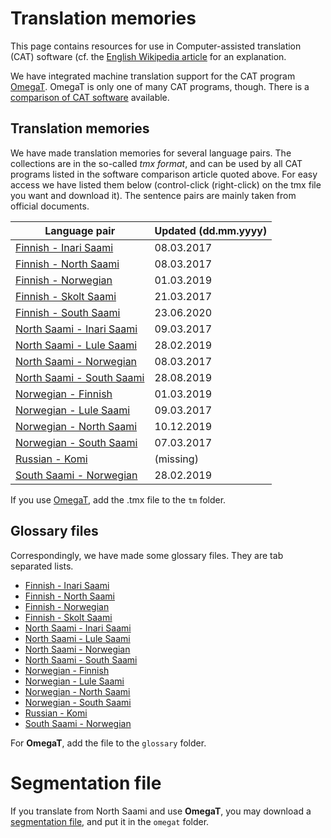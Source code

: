 
# Translation memories

This page contains resources for use in Computer-assisted translation (CAT) software (cf. the [English Wikipedia article](https://en.wikipedia.org/wiki/Computer-assisted_translation) for an explanation.

We have integrated machine translation support for the CAT program [OmegaT](omegat.html). OmegaT is only one of many CAT programs, though. There is a  [comparison of CAT software](https://en.wikipedia.org/wiki/Comparison_of_computer-assisted_translation_tools) available.

##  Translation memories


We have made translation memories for several language pairs.  The
collections are in the so-called *tmx format*, and can be used by all
CAT programs listed in the software comparison article quoted
above. For easy access we have listed them below (control-click
(right-click) on the tmx file you want and download it). The sentence
pairs are mainly taken from official documents.


|   Language pair | Updated (dd.mm.yyyy)
| --- | --- 
|  [Finnish - Inari Saami](https://gtsvn.uit.no/biggies/trunk/mt/omegat/fin-smn/tm/)	  | 08.03.2017
|  [Finnish - North Saami](https://gtsvn.uit.no/biggies/trunk/mt/omegat/fin-sme/tm/)	  | 08.03.2017
|  [Finnish - Norwegian](https://gtsvn.uit.no/biggies/trunk/mt/omegat/fin-nob/tm/)	      | 01.03.2019
|  [Finnish - Skolt Saami](https://gtsvn.uit.no/biggies/trunk/mt/omegat/fin-sms/tm/)	  | 21.03.2017
|  [Finnish - South Saami](https://gtsvn.uit.no/biggies/trunk/mt/omegat/fin-sma/tm/)	  | 23.06.2020
|  [North Saami - Inari Saami](https://gtsvn.uit.no/biggies/trunk/mt/omegat/sme-smn/tm/) | 09.03.2017
|  [North Saami - Lule Saami](https://gtsvn.uit.no/biggies/trunk/mt/omegat/sme-smj/tm/)  | 28.02.2019
|  [North Saami - Norwegian](https://gtsvn.uit.no/biggies/trunk/mt/omegat/sme-nob/tm/)	  | 08.03.2017
|  [North Saami - South Saami](https://gtsvn.uit.no/biggies/trunk/mt/omegat/sme-sma/tm/) | 28.08.2019
|  [Norwegian - Finnish](https://gtsvn.uit.no/biggies/trunk/mt/omegat/nob-fin/tm/)		  | 01.03.2019
|  [Norwegian - Lule Saami](https://gtsvn.uit.no/biggies/trunk/mt/omegat/nob-smj/tm/)	  | 09.03.2017
|  [Norwegian - North Saami](https://gtsvn.uit.no/biggies/trunk/mt/omegat/nob-sme/tm/)	  | 10.12.2019
|  [Norwegian - South Saami](https://gtsvn.uit.no/biggies/trunk/mt/omegat/nob-sma/tm/)	  | 07.03.2017
|  [Russian - Komi](https://gtsvn.uit.no/biggies/trunk/mt/omegat/rus-kpv/tm/)			  | (missing)
|  [South Saami - Norwegian](https://gtsvn.uit.no/biggies/trunk/mt/omegat/sma-nob/tm/)	  | 28.02.2019


If you use [OmegaT](../mt/omegat/OmegaT.html), add the .tmx file to the `tm` folder.



##  Glossary files


Correspondingly, we have made some glossary files. They are tab separated lists.


* [Finnish - Inari Saami](https://gtsvn.uit.no/biggies/trunk/mt/omegat/fin-smn/glossary/)
* [Finnish - North Saami](https://gtsvn.uit.no/biggies/trunk/mt/omegat/fin-sme/glossary/)
* [Finnish - Norwegian](https://gtsvn.uit.no/biggies/trunk/mt/omegat/fin-nob/glossary/)
* [Finnish - Skolt Saami](https://gtsvn.uit.no/biggies/trunk/mt/omegat/fin-sms/glossary/)
* [North Saami - Inari Saami](https://gtsvn.uit.no/biggies/trunk/mt/omegat/sme-smn/glossary/)
* [North Saami - Lule Saami](https://gtsvn.uit.no/biggies/trunk/mt/omegat/sme-smj/glossary/)
* [North Saami - Norwegian](https://gtsvn.uit.no/biggies/trunk/mt/omegat/sme-nob/glossary/)
* [North Saami - South Saami](https://gtsvn.uit.no/biggies/trunk/mt/omegat/sme-sma/glossary/)
* [Norwegian - Finnish](https://gtsvn.uit.no/biggies/trunk/mt/omegat/nob-fin/glossary/)
* [Norwegian - Lule Saami](https://gtsvn.uit.no/biggies/trunk/mt/omegat/nob-smj/glossary/)
* [Norwegian - North Saami](https://gtsvn.uit.no/biggies/trunk/mt/omegat/nob-sme/glossary/)
* [Norwegian - South Saami](https://gtsvn.uit.no/biggies/trunk/mt/omegat/nob-sma/glossary/)
* [Russian - Komi](https://gtsvn.uit.no/biggies/trunk/mt/omegat/rus-kpv/glossary/)
* [South Saami - Norwegian](https://gtsvn.uit.no/biggies/trunk/mt/omegat/sma-nob/glossary/)


For **OmegaT**, add the file to the `glossary` folder.


# Segmentation file


If you translate from North Saami and use **OmegaT**, you may download a [segmentation file](https://gtsvn.uit.no/biggies/trunk/mt/omegat/sme-nob/omegat/segmentation.conf), and put it in the `omegat` folder. 


